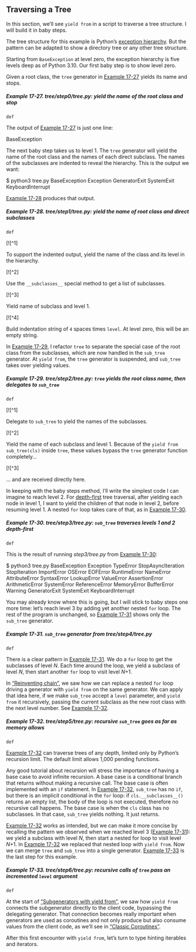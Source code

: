 ## Traversing a Tree

In this section, we’ll see `yield from` in a script to traverse a tree structure. I will build it in baby steps.

The tree structure for this example is Python’s [exception hierarchy](https://fpy.li/17-14). But the pattern can be adapted to show a directory tree or any other tree structure.

Starting from `BaseException` at level zero, the exception hierarchy is five levels deep as of Python 3.10. Our first baby step is to show level zero.

Given a root class, the `tree` generator in [Example 17-27](#ex_tree_step0) yields its name and stops.

##### Example 17-27. tree/step0/tree.py: yield the name of the root class and stop

```
def
```

The output of [Example 17-27](#ex_tree_step0) is just one line:

BaseException

The next baby step takes us to level 1. The `tree` generator will yield the name of the root class and the names of each direct subclass. The names of the subclasses are indented to reveal the hierarchy. This is the output we want:

$ python3 tree.py
BaseException
    Exception
    GeneratorExit
    SystemExit
    KeyboardInterrupt

[Example 17-28](#ex_tree_step1) produces that output.

##### Example 17-28. tree/step1/tree.py: yield the name of root class and direct subclasses

```
def
```

[![^1]

To support the indented output, yield the name of the class and its level in the hierarchy.

[![^2]

Use the `__subclasses__` special method to get a list of subclasses.

[![^3]

Yield name of subclass and level 1.

[![^4]

Build indentation string of `4` spaces times `level`. At level zero, this will be an empty string.

In [Example 17-29](#ex_tree_step2), I refactor `tree` to separate the special case of the root class from the subclasses, which are now handled in the `sub_tree` generator. At `yield from`, the `tree` generator is suspended, and `sub_tree` takes over yielding values.

##### Example 17-29. tree/step2/tree.py: `tree` yields the root class name, then delegates to `sub_tree`

```
def
```

[![^1]

Delegate to `sub_tree` to yield the names of the subclasses.

[![^2]

Yield the name of each subclass and level 1. Because of the `yield from sub_tree(cls)` inside `tree`, these values bypass the `tree` generator function completely…

[![^3]

… and are received directly here.

In keeping with the baby steps method, I’ll write the simplest code I can imagine to reach level 2. For [depth-first](https://fpy.li/17-15) tree traversal, after yielding each node in level 1, I want to yield the children of that node in level 2, before resuming level 1. A nested `for` loop takes care of that, as in [Example 17-30](#ex_tree_step3).

##### Example 17-30. tree/step3/tree.py: `sub_tree` traverses levels 1 and 2 depth-first

```
def
```

This is the result of running _step3/tree.py_ from [Example 17-30](#ex_tree_step3):

$ python3 tree.py
BaseException
    Exception
        TypeError
        StopAsyncIteration
        StopIteration
        ImportError
        OSError
        EOFError
        RuntimeError
        NameError
        AttributeError
        SyntaxError
        LookupError
        ValueError
        AssertionError
        ArithmeticError
        SystemError
        ReferenceError
        MemoryError
        BufferError
        Warning
    GeneratorExit
    SystemExit
    KeyboardInterrupt

You may already know where this is going, but I will stick to baby steps one more time: let’s reach level 3 by adding yet another nested `for` loop. The rest of the program is unchanged, so [Example 17-31](#ex_tree_step4) shows only the `sub_tree` generator.

##### Example 17-31. `sub_tree` generator from _tree/step4/tree.py_

```
def
```

There is a clear pattern in [Example 17-31](#ex_tree_step4). We do a `for` loop to get the subclasses of level _N_. Each time around the loop, we yield a subclass of level _N_, then start another `for` loop to visit level _N_+1.

In [“Reinventing chain”](#reinventing_chain_sec), we saw how we can replace a nested `for` loop driving a generator with `yield from` on the same generator. We can apply that idea here, if we make `sub_tree` accept a `level` parameter, and `yield from` it recursively, passing the current subclass as the new root class with the next level number. See [Example 17-32](#ex_tree_step5).

##### Example 17-32. tree/step5/tree.py: recursive `sub_tree` goes as far as memory allows

```
def
```

[Example 17-32](#ex_tree_step5) can traverse trees of any depth, limited only by Python’s recursion limit. The default limit allows 1,000 pending functions.

Any good tutorial about recursion will stress the importance of having a base case to avoid infinite recursion. A base case is a conditional branch that returns without making a recursive call. The base case is often implemented with an `if` statement. In [Example 17-32](#ex_tree_step5), `sub_tree` has no `if`, but there is an implicit conditional in the `for` loop: if `cls.__subclasses__()` returns an empty list, the body of the loop is not executed, therefore no recursive call happens. The base case is when the `cls` class has no subclasses. In that case, `sub_tree` yields nothing. It just returns.

[Example 17-32](#ex_tree_step5) works as intended, but we can make it more concise by recalling the pattern we observed when we reached level 3 ([Example 17-31](#ex_tree_step4)): we yield a subclass with level _N_, then start a nested for loop to visit level _N_+1. In [Example 17-32](#ex_tree_step5) we replaced that nested loop with `yield from`. Now we can merge `tree` and `sub_tree` into a single generator. [Example 17-33](#ex_tree_step6) is the last step for this example.

##### Example 17-33. tree/step6/tree.py: recursive calls of `tree` pass an incremented `level` argument

```
def
```

At the start of [“Subgenerators with yield from”](#yield_from_sec0), we saw how `yield from` connects the subgenerator directly to the client code, bypassing the delegating generator. That connection becomes really important when generators are used as coroutines and not only produce but also consume values from the client code, as we’ll see in [“Classic Coroutines”](#classic_coroutines_sec).

After this first encounter with `yield from`, let’s turn to type hinting iterables and iterators.